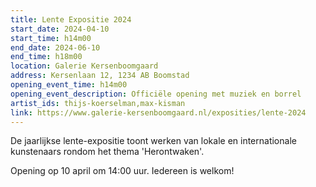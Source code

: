 ```yaml
---
title: Lente Expositie 2024
start_date: 2024-04-10
start_time: h14m00
end_date: 2024-06-10
end_time: h18m00
location: Galerie Kersenboomgaard
address: Kersenlaan 12, 1234 AB Boomstad
opening_event_time: h14m00
opening_event_description: Officiële opening met muziek en borrel
artist_ids: thijs-koerselman,max-kisman
link: https://www.galerie-kersenboomgaard.nl/exposities/lente-2024
---
```


De jaarlijkse lente-expositie toont werken van lokale en internationale kunstenaars rondom het thema 'Herontwaken'.

Opening op 10 april om 14:00 uur. Iedereen is welkom!
